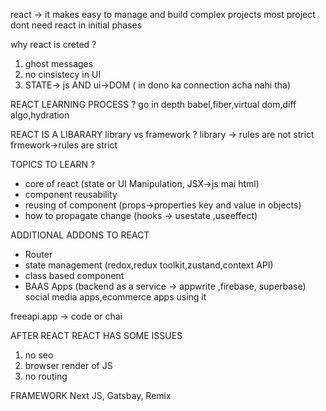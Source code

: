 react -> it makes easy to manage and build complex projects 
most project dont need react in initial phases 


why react is creted ?
1. ghost messages
2. no cinsistecy in UI
3. STATE-> js AND ui->DOM ( in dono ka connection acha nahi tha)


REACT LEARNING PROCESS ?
go in depth 
babel,fiber,virtual dom,diff algo,hydration 

REACT IS A LIBARARY 
library vs framework ?
library -> rules are not strict
frmework->rules are strict 

TOPICS TO LEARN ?
- core of react (state or UI Manipulation, JSX->js mai html)
- component reusability 
- reusing of component (props->properties key and value in objects)
- how to propagate change (hooks -> usestate ,useeffect)

ADDITIONAL ADDONS TO REACT 
- Router
- state management (redox,redux toolkit,zustand,context API)
- class based component 
- BAAS Apps (backend as a service -> appwrite ,firebase, superbase)
social media apps,ecommerce apps using it 


freeapi.app -> code or chai 

AFTER REACT 
REACT HAS SOME ISSUES 
1. no seo
2. browser render of JS
3. no routing 

FRAMEWORK
Next JS, Gatsbay, Remix
